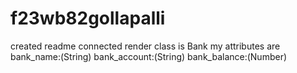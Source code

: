# f23wb82gollapalli
created readme
connected render
class is Bank 
my attributes are bank_name:(String) bank_account:(String) bank_balance:(Number)